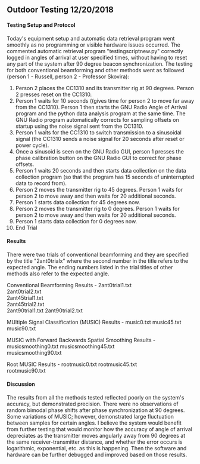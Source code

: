## Outdoor Testing 12/20/2018

#### Testing Setup and Protocol
Today's equipment setup and automatic data retrieval program went smoothly as no programming or visible hardware issues occurred. The commented automatic retrieval program "testingscriptnew.py" correctly logged in angles of arrival at user specified times, without having to reset any part of the system after 90 degree beacon synchronization. The testing for both conventional beamforming and other methods went as followed (person 1 - Russell, person 2 - Professor Skovira): 

1. Person 2 places the CC1310 and its transmitter rig at 90 degrees. Person 2 presses reset on the CC1310.
2. Person 1 waits for 10 seconds ((gives time for person 2 to move far away from the CC1310). Person 1 then starts the GNU Radio Angle of Arrival program and the python data analysis program at the same time. The GNU Radio program automatically corrects for sampling offsets on startup using the noise signal sent from the CC1310.
3. Person 1 waits for the CC1310 to switch transmission to a sinusoidal signal (the CC1310 sends a noise signal for 20 seconds after reset or power cycle).
4. Once a sinusoid is seen on the GNU Radio GUI, person 1 presses the phase calibration button on the GNU Radio GUI to correct for phase offsets.
5. Person 1 waits 20 seconds and then starts data collection on the data collection program (so that the program has 15 seconds of uninterrupted data to record from).
6. Person 2 moves the transmitter rig to 45 degrees. Person 1 waits for person 2 to move away and then waits for 20 additional seconds.
7. Person 1 starts data collection for 45 degrees now.
8. Person 2 moves the transmitter rig to 0 degrees. Person 1 waits for person 2 to move away and then waits for 20 additional seconds.
9. Person 1 starts data collection for 0 degrees now.
10. End Trial

#### Results
There were two trials of conventional beamforming and they are specified by the title "2ant0trialx" where the second number in the title refers to the expected angle. The ending numbers listed in the trial titles of other methods also refer to the expected angle.

Conventional Beamforming Results -
  2ant0trial1.txt 	
	2ant0trial2.txt 	
	2ant45trial1.txt 	
	2ant45trial2.txt 	
	2ant90trial1.txt 
	2ant90trial2.txt 	
  
MUltiple Signal Classification (MUSIC) Results -
	music0.txt 
	music45.txt 
	music90.txt 	
  
MUSIC with Forward Backwards Spatial Smoothing Results -
	musicsmoothing0.txt 
	musicsmoothing45.txt 	
	musicsmoothing90.txt 	
  
Root MUSIC Results -
	rootmusic0.txt 
	rootmusic45.txt 	
	rootmusic90.txt 	
	
#### Discussion
The results from all the methods tested reflected poorly on the system's accuracy, but demonstrated precision. There were no observations of random bimodal phase shifts after phase synchronization at 90 degrees. Some variations of MUSIC; however, demonstrated large fluctuation between samples for certain angles. I believe the system would benefit from further testing that would monitor how the accuracy of angle of arrival depreciates as the transmitter moves angularly away from 90 degrees at the same receiver-transmitter distance, and whether the error occurs is logarithmic, exponential, etc. as this is happening. Then the software and hardware can be further debugged and improved based on those results.
